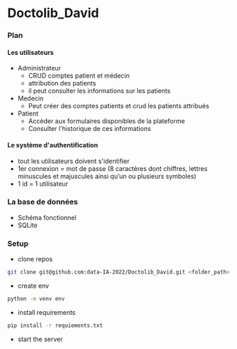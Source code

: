 # Doctolib_David

### Plan 
#### Les utilisateurs
- Administrateur
  - CRUD comptes patient et médecin
  - attribution des patients
  - il peut consulter les informations sur les patients
- Medecin
  - Peut créer des comptes patients et crud les patients attribués
- Patient
  - Accèder aux formulaires disponibles de la plateforme
  - Consulter l'historique de ces informations

#### Le système d'authentification
- tout les utilisateurs doivent s'identifier
- 1er connexion = mot de passe (8 caractères dont chiffres, lettres minuscules et majuscules ainsi qu’un ou plusieurs symboles)
- 1 id = 1 utilisateur
### La base de données
- Schéma fonctionnel
- SQLite

### Setup
- clone repos
```bash
git clone git@github.com:data-IA-2022/Doctolib_David.git <folder_path>
```
- create env
```bash
python -m venv env 
```
- install requirements
```bash
pip install -r requiements.txt
```
- start the server